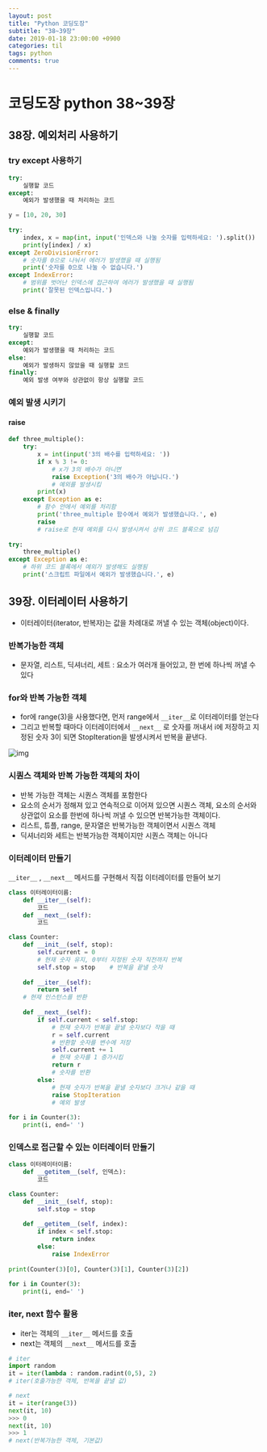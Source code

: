 ```yaml
---
layout: post
title: "Python 코딩도장"
subtitle: "38~39장"
date: 2019-01-18 23:00:00 +0900
categories: til
tags: python
comments: true
---
```


# 코딩도장 python 38~39장

## 38장. 예외처리 사용하기

### try except 사용하기



```python
try:
    실행할 코드
except:
    예외가 발생했을 때 처리하는 코드
```

```python
y = [10, 20, 30]
 
try:
    index, x = map(int, input('인덱스와 나눌 숫자를 입력하세요: ').split())
    print(y[index] / x)
except ZeroDivisionError:   
    # 숫자를 0으로 나눠서 에러가 발생했을 때 실행됨
    print('숫자를 0으로 나눌 수 없습니다.')
except IndexError:           
    # 범위를 벗어난 인덱스에 접근하여 에러가 발생했을 때 실행됨
    print('잘못된 인덱스입니다.')
```

### else & finally

```python
try:
    실행할 코드
except:
    예외가 발생했을 때 처리하는 코드
else:
    예외가 발생하지 않았을 때 실행할 코드
finally:
    예외 발생 여부와 상관없이 항상 실행할 코드
```

### 예외 발생 시키기

#### raise

```python
def three_multiple():
    try:
        x = int(input('3의 배수를 입력하세요: '))
        if x % 3 != 0:                                
            # x가 3의 배수가 아니면
            raise Exception('3의 배수가 아닙니다.')    
            # 예외를 발생시킴
        print(x)
    except Exception as e:                            
        # 함수 안에서 예외를 처리함
        print('three_multiple 함수에서 예외가 발생했습니다.', e)
        raise    
        # raise로 현재 예외를 다시 발생시켜서 상위 코드 블록으로 넘김
 
try:
    three_multiple()
except Exception as e:                                
    # 하위 코드 블록에서 예외가 발생해도 실행됨
    print('스크립트 파일에서 예외가 발생했습니다.', e)
```



## 39장. 이터레이터 사용하기

- 이터레이터(iterator, 반복자)는 값을 차례대로 꺼낼 수 있는 객체(object)이다.

### 반복가능한 객체

- 문자열, 리스트, 딕셔너리, 세트 : 요소가 여러개 들어있고, 한 번에 하나씩 꺼낼 수 있다

### for와 반복 가능한 객체

- for에 range(3)을 사용했다면, 먼저 range에서 `__iter__`로 이터레이터를 얻는다
- 그리고 반복할 때마다 이터레이터에서 `__next__` 로 숫자를 꺼내서 i에 저장하고 지정된 숫자 3이 되면 StopIteration을 발생시켜서 반복을 끝낸다.

![img](https://dojang.io/pluginfile.php/13952/mod_page/content/2/039001.png)

### 시퀀스 객체와 반복 가능한 객체의 차이

- 반복 가능한 객체는 시퀀스 객체를 포함한다
- 요소의 순서가 정해져 있고 연속적으로 이어져 있으면 시퀀스 객체, 요소의 순서와 상관없이 요소를 한번에 하나씩 꺼낼 수 있으면 반복가능한 객체이다.
- 리스트, 튜플, range, 문자열은 반복가능한 객체이면서 시퀀스 객체
- 딕셔너리와 세트는 반복가능한 객체이지만 시퀀스 객체는 아니다

### 이터레이터 만들기

`__iter__` , `__next__` 메서드를 구현해서 직접 이터레이터를 만들어 보기

```python
class 이터레이터이름:
    def __iter__(self):
        코드
    def __next__(self):
        코드
```

```python
class Counter:
    def __init__(self, stop):
        self.current = 0   
        # 현재 숫자 유지, 0부터 지정된 숫자 직전까지 반복
        self.stop = stop    # 반복을 끝낼 숫자
 
    def __iter__(self):
        return self         
    # 현재 인스턴스를 반환
 
    def __next__(self):
        if self.current < self.stop:   
            # 현재 숫자가 반복을 끝낼 숫자보다 작을 때
            r = self.current           
            # 반환할 숫자를 변수에 저장
            self.current += 1           
            # 현재 숫자를 1 증가시킴
            return r                    
        	# 숫자를 반환
        else:                           
            # 현재 숫자가 반복을 끝낼 숫자보다 크거나 같을 때
            raise StopIteration         
            # 예외 발생
 
for i in Counter(3):
    print(i, end=' ')
```



### 인덱스로 접근할 수 있는 이터레이터 만들기

```python
class 이터레이터이름:
    def __getitem__(self, 인덱스):
        코드
```

```python
class Counter:
    def __init__(self, stop):
        self.stop = stop
 
    def __getitem__(self, index):
        if index < self.stop:
            return index
        else:
            raise IndexError
 
print(Counter(3)[0], Counter(3)[1], Counter(3)[2])
 
for i in Counter(3):
    print(i, end=' ')
```

### iter, next 함수 활용

- iter는 객체의 `__iter__` 메서드를 호출
- next는 객체의 `__next__` 메서드를 호출

```python
# iter
import random
it = iter(lambda : random.radint(0,5), 2)
# iter(호출가능한 객체, 반복을 끝낼 값)
```

```python
# next
it = iter(range(3))
next(it, 10)
>>> 0
next(it, 10)
>>> 1
# next(반복가능한 객체, 기본값)
```


